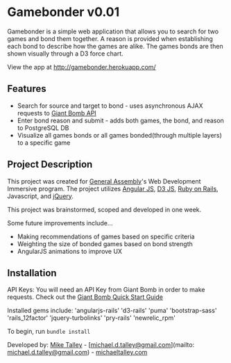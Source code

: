 Gamebonder v0.01
================

Gamebonder is a simple web application that allows you to search for two games and bond them together. A reason is provided when establishing each bond to describe how the games are alike. The games bonds are then shown visually through a D3 force chart.

View the app at http://gamebonder.herokuapp.com/


Features
--------
* Search for source and target to bond - uses asynchronous AJAX requests to [Giant Bomb API](http://api.giantbomb.com)
* Enter bond reason and submit - adds both games, the bond, and reason to PostgreSQL DB
* Visualize all games bonds or all games bonded(through multiple layers) to a specific game


Project Description
-------------------
This project was created for [General Assembly](http://www.generalassemb.ly)'s Web Development Immersive program. The
project utilizes [Angular JS](http://angularjs.org), [D3 JS](http://d3js.org/), [Ruby on Rails](http://rubyonrails.org/), Javascript, and [jQuery](http://jquery.com/).

This project was brainstormed, scoped and developed in one week.

Some future improvements include...
* Making recommendations of games based on specific criteria
* Weighting the size of bonded games based on bond strength
* AngularJS animations to improve UX


Installation
------------
API Keys:
You will need an API Key from Giant Bomb in order to make requests. Check out the [Giant Bomb Quick Start Guide](http://www.giantbomb.com/forums/api-developers-3017/quick-start-guide-to-using-the-api-1427959/)

Installed gems include:
'angularjs-rails'
'd3-rails'
'puma'
'bootstrap-sass'
'rails_12factor'
'jquery-turbolinks'
'pry-rails'
'newrelic_rpm'

To begin, run `bundle install`


Developed by: [Mike Talley](https://github.com/miketalley) - [michael.d.talley@gmail.com](mailto: michael.d.talley@gmail.com) - [michaeltalley.com](http://www.michaeltalley.com)
